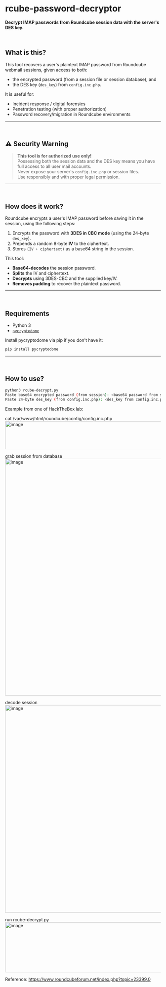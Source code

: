 # rcube-password-decryptor

**Decrypt IMAP passwords from Roundcube session data with the server's DES key.**  

<br>

## What is this?

This tool recovers a user's plaintext IMAP password from Roundcube webmail sessions, given access to both:
- the encrypted password (from a session file or session database), and
- the DES key (`des_key`) from `config.inc.php`.

It is useful for:
- Incident response / digital forensics
- Penetration testing (with proper authorization)
- Password recovery/migration in Roundcube environments

---
<br>
  

## ⚠️ Security Warning

> **This tool is for authorized use only!**  
> Possessing both the session data and the DES key means you have full access to all user mail accounts.  
> Never expose your server's `config.inc.php` or session files.  
> Use responsibly and with proper legal permission.

---
  <br>

## How does it work?

Roundcube encrypts a user's IMAP password before saving it in the session, using the following steps:
1. Encrypts the password with **3DES in CBC mode** (using the 24-byte `des_key`).
2. Prepends a random 8-byte **IV** to the ciphertext.
3. Stores `(IV + ciphertext)` as a base64 string in the session.

This tool:
- **Base64-decodes** the session password.
- **Splits** the IV and ciphertext.
- **Decrypts** using 3DES-CBC and the supplied key/IV.
- **Removes padding** to recover the plaintext password.

---
  <br>

## Requirements

- Python 3
- [`pycryptodome`](https://pypi.org/project/pycryptodome/)

Install pycryptodome via pip if you don't have it:

```bash
pip install pycryptodome
```

---
<br>
  
## How to use?


```bash 
python3 rcube-decrypt.py 
Paste base64 encrypted password (from session): <base64 password from session>
Paste 24-byte des_key (from config.inc.php): <des_key from config.inc.php>
```

Example from one of HackTheBox lab:  

cat /var/www/html/roundcube/config/config.inc.php  
<img width="601" height="91" alt="image" src="https://github.com/user-attachments/assets/8aee1878-c80c-4968-8698-228957695230" />

grab session from database  
<img width="1361" height="767" alt="image" src="https://github.com/user-attachments/assets/cef6251f-42c2-4ed0-863e-c627654048d1" />

decode session  
<img width="1688" height="673" alt="image" src="https://github.com/user-attachments/assets/99cdf8e5-f2e2-4713-8a4f-f3156aed0267" />

run rcube-decrypt.py  
<img width="823" height="162" alt="image" src="https://github.com/user-attachments/assets/38b2027d-31b0-47ee-b061-4a55c587eb64" />



Reference: https://www.roundcubeforum.net/index.php?topic=23399.0
